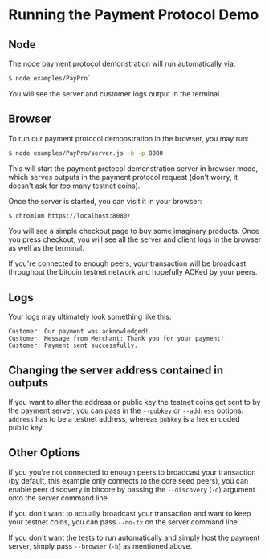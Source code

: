 # Running the Payment Protocol Demo

## Node

The node payment protocol demonstration will run automatically via:

``` bash
$ node examples/PayPro`
```

You will see the server and customer logs output in the terminal.

## Browser

To run our payment protocol demonstration in the browser, you may run:

``` bash
$ node examples/PayPro/server.js -b -p 8080
```

This will start the payment protocol demonstration server in browser mode,
which serves outputs in the payment protocol request (don't worry, it doesn't
ask for *too* many testnet coins).

Once the server is started, you can visit it in your browser:

``` bash
$ chromium https://localhost:8080/
```

You will see a simple checkout page to buy some imaginary products. Once you
press checkout, you will see all the server and client logs in the browser as
well as the terminal.

If you're connected to enough peers, your transaction will be broadcast
throughout the bitcoin testnet network and hopefully ACKed by your peers.

## Logs

Your logs may ultimately look something like this:

```
Customer: Our payment was acknowledged!
Customer: Message from Merchant: Thank you for your payment!
Customer: Payment sent successfully.
```

## Changing the server address contained in outputs

If you want to alter the address or public key the testnet coins get sent to by
the payment server, you can pass in the `--pubkey` or `--address` options.
`address` has to be a testnet address, whereas `pubkey` is a hex encoded public
key.

## Other Options

If you you're not connected to enough peers to broadcast your transaction (by
default, this example only connects to the core seed peers), you can enable
peer discovery in bitcore by passing the `--discovery` (`-d`) argument onto the
server command line.

If you don't want to actually broadcast your transaction and want to keep your
testnet coins, you can pass `--no-tx` on the server command line.

If you don't want the tests to run automatically and simply host the payment
server, simply pass `--browser` (`-b`) as mentioned above.
